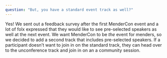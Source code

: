 ```yaml
---
question: "But, you have a standard event track as well?"
---
```


Yes! We sent out a feedback survey after the first MenderCon event and a lot of folx expressed that they would like to see pre-selected speakers as well at the next event. We want MenderCon to be _the_ event for menders, so we decided to add a second track that includes pre-selected speakers. If a participant doesn’t want to join in on the standard track, they can head over to the unconference track and join in on an a community session.
